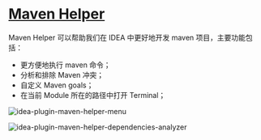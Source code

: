 # [Maven Helper](https://plugins.jetbrains.com/plugin/7179-maven-helper) 

Maven Helper 可以帮助我们在 IDEA 中更好地开发 maven 项目，主要功能包括：
- 更方便地执行 maven 命令；
- 分析和排除 Maven 冲突；
- 自定义 Maven goals；
- 在当前 Module 所在的路径中打开 Terminal；

![idea-plugin-maven-helper-menu](https://rmt.ladydaily.com/fetch/seven/storage/image-20210731045113039.png)

![idea-plugin-maven-helper-dependencies-analyzer](https://rmt.ladydaily.com/fetch/seven/storage/image-20210731045307956.png)